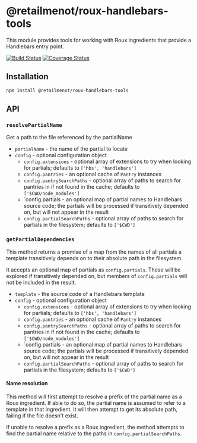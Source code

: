 # @retailmenot/roux-handlebars-tools

This module provides tools for working with Roux ingredients that provide
a Handlebars entry point.

[![Build Status](https://travis-ci.org/RetailMeNotSandbox/roux-handlebars-tools.svg?branch=master)](https://travis-ci.org/RetailMeNotSandbox/roux-handlebars-tools)
[![Coverage Status](https://coveralls.io/repos/github/RetailMeNotSandbox/roux-handlebars-tools/badge.svg?branch=master)](https://coveralls.io/github/RetailMeNotSandbox/roux-handlebars-tools?branch=master) 

## Installation

```sh
npm install @retailmenot/roux-handlebars-tools
```

## API

### `resolvePartialName`

Get a path to the file referenced by the partialName

- `partialName` - the name of the partial to locate
- `config` - optional configuration object
  - `config.extensions` - optional array of extensions to try when looking for
      partials; defaults to `['hbs', 'handlebars']`
  - `config.pantries` - an optional cache of `Pantry` instances
  - `config.pantrySearchPaths` - optional array of paths to search for pantries
      in if not found in the cache; defaults to `['$CWD/node_modules']`
  - `config.partials - an optional map of partial names to Handlebars source
      code; the partials will be processed if transitively depended on, but will
      not appear in the result
  - `config.partialSearchPaths` - optional array of paths to search for partials
      in the filesystem; defaults to `['$CWD']`

### `getPartialDependencies`

This method returns a promise of a map from the names of all partials a template
transitively depends on to their absolute path in the filesystem.

It accepts an optional map of partials as `config.partials`. These will be
explored if transitively depended on, but members of `config.partials` will not
be included in the result.

- `template` - the source code of a Handlebars template
- `config` - optional configuration object
  - `config.extensions` - optional array of extensions to try when looking for
      partials; defaults to `['hbs', 'handlebars']`
  - `config.pantries` - an optional cache of `Pantry` instances
  - `config.pantrySearchPaths` - optional array of paths to search for pantries
      in if not found in the cache; defaults to `['$CWD/node_modules']`
  - `config.partials - an optional map of partial names to Handlebars source
      code; the partials will be processed if transitively depended on, but will
      not appear in the result
  - `config.partialSearchPaths` - optional array of paths to search for partials
      in the filesystem; defaults to `['$CWD']`

#### Name resolution

This method will first attempt to resolve a prefix of the partial name as a Roux
ingredient. If able to do so, the partial name is assumed to refer to a template
in that ingredient. It will then attempt to get its absolute path, failing if
the file doesn't exist.

If unable to resolve a prefix as a Roux ingredient, the method attempts to find
the partial name relative to the paths in `config.partialSearchPaths`.
